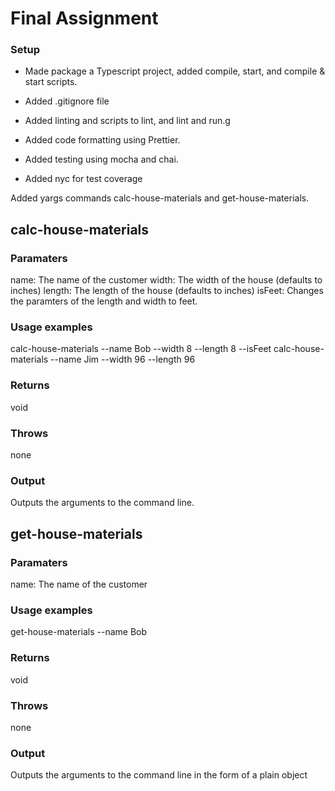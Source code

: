 # Final Assignment

### Setup

- Made package a Typescript project, added compile, start, and compile & start scripts.

- Added .gitignore file

- Added linting and scripts to lint, and lint and run.g
- Added code formatting using Prettier.
- Added testing using mocha and chai.
- Added nyc for test coverage

Added yargs commands calc-house-materials and get-house-materials.

## calc-house-materials

### Paramaters

name: The name of the customer
width: The width of the house (defaults to inches)
length: The length of the house (defaults to inches)
isFeet: Changes the paramters of the length and width to feet.

### Usage examples

calc-house-materials --name Bob --width 8 --length 8 --isFeet
calc-house-materials --name Jim --width 96 --length 96

### Returns

void

### Throws

none

### Output

Outputs the arguments to the command line.

## get-house-materials

### Paramaters

name: The name of the customer

### Usage examples

get-house-materials --name Bob

### Returns

void

### Throws

none

### Output

Outputs the arguments to the command line in the form of a plain object

